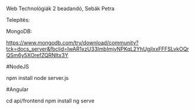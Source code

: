 Web Technológiák 2 beadandó, Sebák Petra

Telepítés:

MongoDB:

https://www.mongodb.com/try/download/community?tck=docs_server&fbclid=IwAR1xzU33ImbImjyNPKqL2YhUgjIxxFFFSLvkOQrQSm6y5XOrefZQRNItx3Y

#NodeJS

npm install
node server.js

#Angular

cd api/frontend
npm install
ng serve




